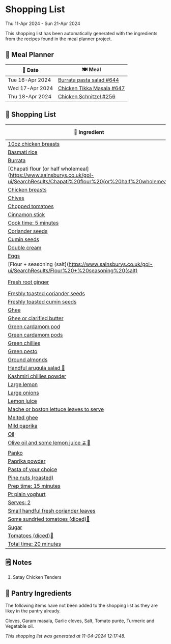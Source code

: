 # Shopping List

Thu 11-Apr 2024 - Sun 21-Apr 2024

This shopping list has been automatically generated with the ingredients from the recipes found in the meal planner project.

## 📅 Meal Planner

|📅 Date| 🍽️ Meal|
|----|----|
|Tue 16-Apr 2024|[Burrata pasta salad #644](https://github.com/jcallaghan/The-Cookbook/issues/644)|
|Wed 17-Apr 2024|[Chicken Tikka Masala #647](https://github.com/jcallaghan/The-Cookbook/issues/647)|
|Thu 18-Apr 2024|[Chicken Schnitzel  #256](https://github.com/jcallaghan/The-Cookbook/issues/256)|

## 🛒 Shopping List

| 🍌 Ingredient| ⚖️ Measurement|
|----------|-----------|
|[10oz chicken breasts](https://www.sainsburys.co.uk/gol-ui/SearchResults/10oz%20chicken%20breasts)|750g/1lb|
|[Basmati rice](https://www.sainsburys.co.uk/gol-ui/SearchResults/Basmati%20rice)|315g/11oz|
|[Burrata](https://www.sainsburys.co.uk/gol-ui/SearchResults/Burrata)|1|
|[Chapati flour (or half wholemeal](https://www.sainsburys.co.uk/gol-ui/SearchResults/Chapati%20flour%20(or%20half%20wholemeal)|250g/9oz|
|[Chicken breasts](https://www.sainsburys.co.uk/gol-ui/SearchResults/Chicken%20breasts)|2|
|[Chives](https://www.sainsburys.co.uk/gol-ui/SearchResults/Chives)||
|[Chopped tomatoes](https://www.sainsburys.co.uk/gol-ui/SearchResults/Chopped%20tomatoes)|225g/8oz|
|[Cinnamon stick](https://www.sainsburys.co.uk/gol-ui/SearchResults/Cinnamon%20stick)|3cm|
|[Cook time: 5 minutes](https://www.sainsburys.co.uk/gol-ui/SearchResults/Cook%20time:%205%20minutes)||
|[Coriander seeds](https://www.sainsburys.co.uk/gol-ui/SearchResults/Coriander%20seeds)|1½ tsp|
|[Cumin seeds](https://www.sainsburys.co.uk/gol-ui/SearchResults/Cumin%20seeds)|2 tsp|
|[Double cream](https://www.sainsburys.co.uk/gol-ui/SearchResults/Double%20cream)|120ml/4fl oz|
|[Eggs](https://www.sainsburys.co.uk/gol-ui/SearchResults/Eggs)||
|[Flour + seasoning (salt](https://www.sainsburys.co.uk/gol-ui/SearchResults/Flour%20+%20seasoning%20(salt)||
|[Fresh root ginger](https://www.sainsburys.co.uk/gol-ui/SearchResults/Fresh%20root%20ginger)|25g/1oz + 25g/1oz|
|[Freshly toasted coriander seeds](https://www.sainsburys.co.uk/gol-ui/SearchResults/Freshly%20toasted%20coriander%20seeds)|1½ tsp|
|[Freshly toasted cumin seeds](https://www.sainsburys.co.uk/gol-ui/SearchResults/Freshly%20toasted%20cumin%20seeds)|1 tsp|
|[Ghee](https://www.sainsburys.co.uk/gol-ui/SearchResults/Ghee)|3 tbsp|
|[Ghee or clarified butter](https://www.sainsburys.co.uk/gol-ui/SearchResults/Ghee%20or%20clarified%20butter)|25g/1oz|
|[Green cardamom pod](https://www.sainsburys.co.uk/gol-ui/SearchResults/Green%20cardamom%20pod)|1|
|[Green cardamom pods](https://www.sainsburys.co.uk/gol-ui/SearchResults/Green%20cardamom%20pods)|12|
|[Green chillies](https://www.sainsburys.co.uk/gol-ui/SearchResults/Green%20chillies)|3|
|[Green pesto](https://www.sainsburys.co.uk/gol-ui/SearchResults/Green%20pesto)|3tbsp|
|[Ground almonds](https://www.sainsburys.co.uk/gol-ui/SearchResults/Ground%20almonds)|1 tbsp|
|[Handful arugula salad 🥗](https://www.sainsburys.co.uk/gol-ui/SearchResults/Handful%20arugula%20salad%20🥗)|1|
|[Kashmiri chillies powder](https://www.sainsburys.co.uk/gol-ui/SearchResults/Kashmiri%20chillies%20powder)|½ tsp|
|[Large lemon](https://www.sainsburys.co.uk/gol-ui/SearchResults/Large%20lemon)|1|
|[Large onions](https://www.sainsburys.co.uk/gol-ui/SearchResults/Large%20onions)|1|
|[Lemon juice](https://www.sainsburys.co.uk/gol-ui/SearchResults/Lemon%20juice)|1½ tbsp|
|[Mache or boston lettuce leaves to serve](https://www.sainsburys.co.uk/gol-ui/SearchResults/Mache%20or%20boston%20lettuce%20leaves%20to%20serve)||
|[Melted ghee](https://www.sainsburys.co.uk/gol-ui/SearchResults/Melted%20ghee)|2 tbsp|
|[Mild paprika](https://www.sainsburys.co.uk/gol-ui/SearchResults/Mild%20paprika)|2 tsp + ½ tsp|
|[Oil](https://www.sainsburys.co.uk/gol-ui/SearchResults/Oil)||
|[Olive oil and some lemon juice 🫒🍋](https://www.sainsburys.co.uk/gol-ui/SearchResults/Olive%20oil%20and%20some%20lemon%20juice%20🫒🍋)||
|[Panko](https://www.sainsburys.co.uk/gol-ui/SearchResults/Panko)||
|[Paprika powder](https://www.sainsburys.co.uk/gol-ui/SearchResults/Paprika%20powder)||
|[Pasta of your choice](https://www.sainsburys.co.uk/gol-ui/SearchResults/Pasta%20of%20your%20choice)|190g|
|[Pine nuts (roasted)](https://www.sainsburys.co.uk/gol-ui/SearchResults/Pine%20nuts%20(roasted))|50g|
|[Prep time: 15 minutes](https://www.sainsburys.co.uk/gol-ui/SearchResults/Prep%20time:%2015%20minutes)||
|[Pt plain yoghurt](https://www.sainsburys.co.uk/gol-ui/SearchResults/Pt%20plain%20yoghurt)|150ml/¼|
|[Serves: 2](https://www.sainsburys.co.uk/gol-ui/SearchResults/Serves:%202)||
|[Small handful fresh coriander leaves](https://www.sainsburys.co.uk/gol-ui/SearchResults/Small%20handful%20fresh%20coriander%20leaves)||
|[Some sundried tomatoes (diced)🍅](https://www.sainsburys.co.uk/gol-ui/SearchResults/Some%20sundried%20tomatoes%20(diced)🍅)||
|[Sugar](https://www.sainsburys.co.uk/gol-ui/SearchResults/Sugar)|1 tsp|
|[Tomatoes (diced)🍅](https://www.sainsburys.co.uk/gol-ui/SearchResults/Tomatoes%20(diced)🍅)|100g|
|[Total time: 20 minutes](https://www.sainsburys.co.uk/gol-ui/SearchResults/Total%20time:%2020%20minutes)||

## 🗒️ Notes

1. Satay Chicken Tenders

## 🏪 Pantry Ingredients

The following items have not been added to the shopping list as they are likey in the pantry already.

Cloves, Garam masala, Garlic cloves, Salt, Tomato purée, Turmeric and Vegetable oil.


_This shopping list was generated at 11-04-2024 12:17:48._